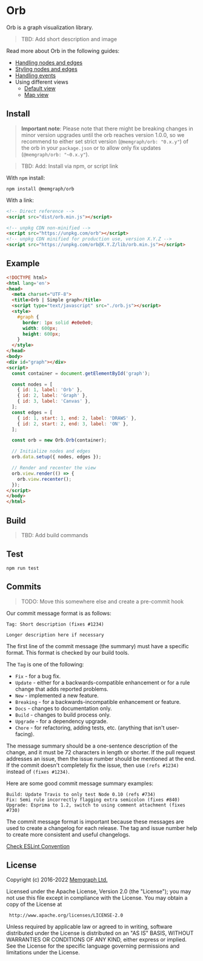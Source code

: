 Orb
===

Orb is a graph visualization library.

> TBD: Add short description and image

Read more about Orb in the following guides:

* [Handling nodes and edges](./docs/data.md)
* [Styling nodes and edges](./docs/styles.md)
* [Handling events](./docs/events.md)
* Using different views
  * [Default view]() 
  * [Map view](./docs/view-map.md)

## Install

> **Important note**: Please note that there might be breaking changes in minor version upgrades until
> the orb reaches version 1.0.0, so we recommend to either set strict version (`@memgraph/orb: "0.x.y"`)
> of the orb in your `package.json` or to allow only fix updates (`@memgraph/orb: "~0.x.y"`).

> TBD: Add: Install via npm, or script link 

With `npm` install:

```
npm install @memgraph/orb
```

With a link:

```html
<!-- Direct reference -->
<script src="dist/orb.min.js"></script>

<!-- unpkg CDN non-minified -->
<script src="https://unpkg.com/orb"></script>
<!-- unpkg CDN minified for production use, version X.Y.Z -->
<script src="https://unpkg.com/orb@X.Y.Z/lib/orb.min.js"></script>
```

## Example

```html
<!DOCTYPE html>
<html lang='en'>
<head>
  <meta charset="UTF-8">
  <title>Orb | Simple graph</title>
  <script type="text/javascript" src="./orb.js"></script>
  <style>
    #graph {
      border: 1px solid #e0e0e0;
      width: 600px;
      height: 600px;
    }
  </style>
</head>
<body>
<div id="graph"></div>
<script>
  const container = document.getElementById('graph');

  const nodes = [
    { id: 1, label: 'Orb' },
    { id: 2, label: 'Graph' },
    { id: 3, label: 'Canvas' },
  ];
  const edges = [
    { id: 1, start: 1, end: 2, label: 'DRAWS' },
    { id: 2, start: 2, end: 3, label: 'ON' },
  ];

  const orb = new Orb.Orb(container);

  // Initialize nodes and edges
  orb.data.setup({ nodes, edges });

  // Render and recenter the view
  orb.view.render(() => {
    orb.view.recenter();
  });
</script>
</body>
</html>
```

## Build

> TBD: Add build commands

## Test

```
npm run test
```

## Commits

> TODO: Move this somewhere else and create a pre-commit hook

Our commit message format is as follows:

```
Tag: Short description (fixes #1234)

Longer description here if necessary
```

The first line of the commit message (the summary) must have a specific format.
This format is checked by our build tools.

The `Tag` is one of the following:

* `Fix` - for a bug fix.
* `Update` - either for a backwards-compatible enhancement or for a rule change 
  that adds reported problems.
* `New` - implemented a new feature.
* `Breaking` - for a backwards-incompatible enhancement or feature.
* `Docs` - changes to documentation only.
* `Build` - changes to build process only.
* `Upgrade` - for a dependency upgrade.
* `Chore` - for refactoring, adding tests, etc. (anything that isn't user-facing).

The message summary should be a one-sentence description of the change, and it must
be 72 characters in length or shorter. If the pull request addresses an issue, then
the issue number should be mentioned at the end. If the commit doesn't completely fix
the issue, then use `(refs #1234)` instead of `(fixes #1234)`.

Here are some good commit message summary examples:

```
Build: Update Travis to only test Node 0.10 (refs #734)
Fix: Semi rule incorrectly flagging extra semicolon (fixes #840)
Upgrade: Esprima to 1.2, switch to using comment attachment (fixes #730)
```

The commit message format is important because these messages are used to create
a changelog for each release. The tag and issue number help to create more consistent
and useful changelogs.

[Check ESLint Convention](https://github.com/conventional-changelog/conventional-changelog/tree/master/packages/conventional-changelog-eslint)

## License

Copyright (c) 2016-2022 [Memgraph Ltd.](https://memgraph.com)

Licensed under the Apache License, Version 2.0 (the "License"); you may not use
this file except in compliance with the License. You may obtain a copy of the
License at

     http://www.apache.org/licenses/LICENSE-2.0

Unless required by applicable law or agreed to in writing, software distributed
under the License is distributed on an "AS IS" BASIS, WITHOUT WARRANTIES OR
CONDITIONS OF ANY KIND, either express or implied. See the License for the
specific language governing permissions and limitations under the License.
